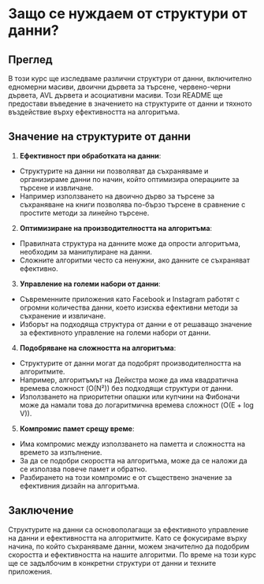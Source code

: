 # Защо се нуждаем от структури от данни?

## Преглед

В този курс ще изследваме различни структури от данни, включително едномерни масиви, двоични дървета за търсене, червено-черни дървета, AVL дървета и асоциативни масиви. Този README ще предостави въведение в значението на структурите от данни и тяхното въздействие върху ефективността на алгоритъма.

## Значение на структурите от данни

1. **Ефективност при обработката на данни**:
 - Структурите на данни ни позволяват да съхраняваме и организираме данни по начин, който оптимизира операциите за търсене и извличане.
 - Например използването на двоично дърво за търсене за съхраняване на книги позволява по-бързо търсене в сравнение с простите методи за линейно търсене.

2. **Оптимизиране на производителността на алгоритъма**:
 - Правилната структура на данните може да опрости алгоритъма, необходим за манипулиране на данни.
 - Сложните алгоритми често са ненужни, ако данните се съхраняват ефективно.

3. **Управление на големи набори от данни**:
 - Съвременните приложения като Facebook и Instagram работят с огромни количества данни, което изисква ефективни методи за съхранение и извличане.
 - Изборът на подходяща структура от данни е от решаващо значение за ефективното управление на големи набори от данни.

4. **Подобряване на сложността на алгоритъма**:
 - Структурите от данни могат да подобрят производителността на алгоритмите.
 - Например, алгоритъмът на Дейкстра може да има квадратична времева сложност (O(N²)) без подходящи структури от данни.
 - Използването на приоритетни опашки или купчини на Фибоначи може да намали това до логаритмична времева сложност (O(E + log V)).

5. **Компромис памет срещу време**:
 - Има компромис между използването на паметта и сложността на времето за изпълнение.
 - За да се подобри скоростта на алгоритъма, може да се наложи да се използва повече памет и обратно.
 - Разбирането на този компромис е от съществено значение за ефективния дизайн на алгоритъма.

## Заключение

Структурите на данни са основополагащи за ефективното управление на данни и ефективността на алгоритмите. Като се фокусираме върху начина, по който съхраняваме данни, можем значително да подобрим скоростта и ефективността на нашите алгоритми. По време на този курс ще се задълбочим в конкретни структури от данни и техните приложения.
